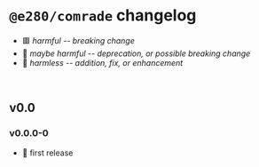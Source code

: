 
# `@e280/comrade` changelog

- 🟥 *harmful -- breaking change*
- 🔶 *maybe harmful -- deprecation, or possible breaking change*
- 🍏 *harmless -- addition, fix, or enhancement*

<br/>

## v0.0

### v0.0.0-0
- 🍏 first release


